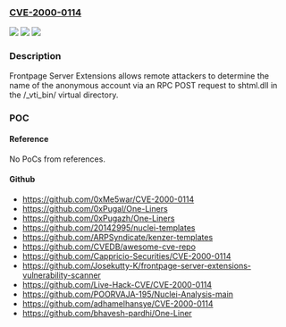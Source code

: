 ### [CVE-2000-0114](https://cve.mitre.org/cgi-bin/cvename.cgi?name=CVE-2000-0114)
![](https://img.shields.io/static/v1?label=Product&message=n%2Fa&color=blue)
![](https://img.shields.io/static/v1?label=Version&message=n%2Fa&color=blue)
![](https://img.shields.io/static/v1?label=Vulnerability&message=n%2Fa&color=brighgreen)

### Description

Frontpage Server Extensions allows remote attackers to determine the name of the anonymous account via an RPC POST request to shtml.dll in the /_vti_bin/ virtual directory.

### POC

#### Reference
No PoCs from references.

#### Github
- https://github.com/0xMe5war/CVE-2000-0114
- https://github.com/0xPugal/One-Liners
- https://github.com/0xPugazh/One-Liners
- https://github.com/20142995/nuclei-templates
- https://github.com/ARPSyndicate/kenzer-templates
- https://github.com/CVEDB/awesome-cve-repo
- https://github.com/Cappricio-Securities/CVE-2000-0114
- https://github.com/Josekutty-K/frontpage-server-extensions-vulnerability-scanner
- https://github.com/Live-Hack-CVE/CVE-2000-0114
- https://github.com/POORVAJA-195/Nuclei-Analysis-main
- https://github.com/adhamelhansye/CVE-2000-0114
- https://github.com/bhavesh-pardhi/One-Liner

